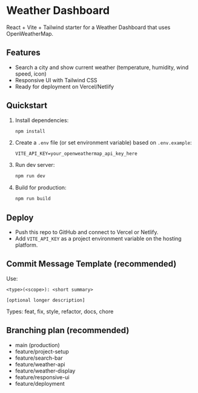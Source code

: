 # Weather Dashboard

React + Vite + Tailwind starter for a Weather Dashboard that uses OpenWeatherMap.

## Features
- Search a city and show current weather (temperature, humidity, wind speed, icon)
- Responsive UI with Tailwind CSS
- Ready for deployment on Vercel/Netlify

## Quickstart

1. Install dependencies:
   ```bash
   npm install
   ```

2. Create a `.env` file (or set environment variable) based on `.env.example`:
   ```
   VITE_API_KEY=your_openweathermap_api_key_here
   ```

3. Run dev server:
   ```bash
   npm run dev
   ```

4. Build for production:
   ```bash
   npm run build
   ```

## Deploy
- Push this repo to GitHub and connect to Vercel or Netlify.
- Add `VITE_API_KEY` as a project environment variable on the hosting platform.

## Commit Message Template (recommended)
Use:
```
<type>(<scope>): <short summary>

[optional longer description]
```

Types: feat, fix, style, refactor, docs, chore

## Branching plan (recommended)
- main (production)
- feature/project-setup
- feature/search-bar
- feature/weather-api
- feature/weather-display
- feature/responsive-ui
- feature/deployment

